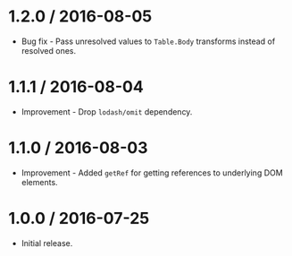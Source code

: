 1.2.0 / 2016-08-05
==================

  * Bug fix - Pass unresolved values to `Table.Body` transforms instead of resolved ones.

1.1.1 / 2016-08-04
==================

  * Improvement - Drop `lodash/omit` dependency.

1.1.0 / 2016-08-03
==================

  * Improvement - Added `getRef` for getting references to underlying DOM elements.

1.0.0 / 2016-07-25
==================

  * Initial release.
